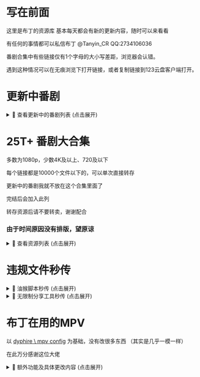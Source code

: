 # 写在前面
这里是布丁的资源库
基本每天都会有新的更新内容，随时可以来看看

有任何的事情都可以私信布丁
@Tanyin_CR
QQ:2734106036

番剧合集中有些链接仅有1个字母的大小写差距，浏览器会认错。

遇到这种情况可以在无痕浏览下打开链接，或者复制链接到123云盘客户端打开。

# 更新中番剧

<details>
<summary>📁 查看更新中的番剧列表 (点击展开)</summary>

### [总链接](https://www.123912.com/s/lyn8Vv-Xqmod?提取码:BDCR)
  
### 影视资源列表
- **mono女孩 (2025)**  
  `https://www.123912.com/s/lyn8Vv-iWmod?提取码:BDCR`

- **圣女因为太过完美一点也不讨人喜欢而被废除婚约卖到邻国 (2025)**  
  `https://www.123912.com/s/lyn8Vv-4Jmod?提取码:BDCR`

- **小市民系列 (2024)**  
  `https://www.123912.com/s/lyn8Vv-Td1od?提取码:BDCR`

- **打了300年史莱姆，不知不觉就练到了满级 (2021)**  
  `https://www.123912.com/s/lyn8Vv-tqmod?提取码:BDCR`

- **摇滚乃是淑女的爱好 (2025)**  
  `https://www.123912.com/s/lyn8Vv-iqmod?提取码:BDCR`

- **时光流逝，饭菜依旧美味 (2025)**  
  `https://www.123912.com/s/lyn8Vv-lemod?提取码:BDCR`

- **末日后酒店 (2025)**  
  `https://www.123912.com/s/lyn8Vv-Lqmod?提取码:BDCR`

- **机动战士高达 GQuuuuuuX (2025)**  
  `https://www.123912.com/s/lyn8Vv-Znmod?提取码:BDCR`

- **直至魔女消逝 (2025)**  
  `https://www.123912.com/s/lyn8Vv-qqmod?提取码:BDCR`

- **药屋少女的呢喃 (2023)**  
  `https://www.123912.com/s/lyn8Vv-6qmod?提取码:BDCR`

- **赛马娘系列 (2018)**  
  `https://www.123912.com/s/lyn8Vv-Vqmod?提取码:BDCR`

- **鬼人幻灯抄 (2025)**  
  `https://www.123912.com/s/lyn8Vv-jqmod?提取码:BDCR`

- **随兴旅-That's Journey- (2025)**  
  `https://www.123912.com/s/lyn8Vv-3Vmod?提取码:BDCR`

- **前桥魔女 (2025)**  
  `https://www.123912.com/s/lyn8Vv-hJ1od?提取码:BDCR`
</details>


# 25T+ 番剧大合集
  
多数为1080p，少数4K及以上、720及以下

每个链接都是10000个文件以下的，可以单次直接转存

更新中的番剧我就不放在这个合集里面了

完结后会加入此列

转存资源后请不要转卖，谢谢配合

### 由于时间原因没有排版，望原谅

<details>
<summary>📁 查看资源列表 (点击展开)</summary>

1-18

编舟记（2016)
2024-11-21 22:06:05
成何体统（2024)
2024-11-21 21:57:05
寒蝉鸣泣之时（2006)
2024-11-24 18:44:19
黑子的篮球（2012)
2024-11-25 18:04:10
花牌情缘（2011)
2024-11-24 18:42:26
滑头鬼之孙（2010)
2024-11-21 21:56:44
捡走被人悔婚的千金，教会她坏坏的幸福生活（2023)
2024-11-28 21:03:55
浪漫杀手（2022)
2024-11-17 17:59:51
恋爱无法用双子除尽（2024)
2024-11-24 18:46:32
女神异闻录系列（2008)
2024-11-06 22:18:29
青春纪行（2013)
2024-11-21 21:58:23
人形电脑天使心（2002)
2024-11-28 21:03:18
日常系的异能战斗（2014)
2024-11-09 22:32:31
尸鬼（2010)
2024-11-24 18:43:09
双城之战（2021)
2024-11-24 18:37:33
听爸爸的话（2012)
2024-11-09 22:48:49
亡骸游戏（2023)
2024-11-28 21:55:56
炎炎消防队（2019)
2024-11-09 23:00:28


https://www.123912.com/s/lyn8Vv-Qcmod提取码:BDCR
 

19-38

彼时彼女（2018)
2024-11-26 20:39:09
弹丸论破（2013）
2024-11-21 22:10:34
风都侦探（2022)
2024-11-21 22:01:35
甘城光辉游乐园（2014)
2024-11-21 21:59:54
棺姬嘉依卡（2014)
2024-11-21 21:56:11
黑之召唤士（2022)
2024-09-24 18:43:50
混沌武士（2004)
2024-11-10 12:05:44
剑风传奇（1997)
2024-11-21 22:10:05
乱马1/2(1989)
2024-10-20 18:07:15
魔卡少女樱（1998)
2024-11-24 18:45:54
棋魂（2001)
2024-11-28 17:56:59
前辈是男孩子 (2024)
2024-11-01 16:41:59
认真和我谈恋爱（2011) 资源错误并且找不到替代，已删
2024-11-24 18:36:32
三人行必有我妹（2012)
2024-11-17 17:58:55
杀手寓言（2024)
2024-10-05 16:02:22
特别的她（2000)
2024-11-09 22:27:44
为何我的世界被遗忘了？(2024)
2024-10-18 21:30:36
无头骑士异闻录（2010)
2024-11-05 22:08:54
小马宝莉系列（2010)
2024-11-06 22:33:41
月与莱卡与吸血公主（2021)
2024-11-06 17:07:30


https://www.123912.com/s/lyn8Vv-kcmod提取码:BDCR
 

39-58

citrus~柑橘味香气~（2018)
2024-09-27 20:13:39
PLUTO冥王（2023)
2024-11-05 18:29:52
笨女孩（2017)
2024-10-24 00:11:27
草莓棉花糖（2005)
2024-10-21 18:47:14
蜂蜜与四叶草（2005)
2024-11-01 16:43:00
金装的维尔梅（2022)
2024-11-02 16:21:37
橘色奇迹（2016)
2024-11-02 18:16:18
靠废材技能【状态异常】成为最强的我将蹂躏一切（2024)
2024-09-28 19:45:14
明日酱的水手服（2022)
2024-11-01 18:54:29
侵略！乌贼娘（2010)
2024-10-22 20:38:07
散华礼弥（2012)
2024-11-03 17:18:58
伪恋（2014)
2024-11-01 16:39:54
问题儿童都来自异世界？(2013)
2024-10-05 15:20:25
小小克星！(2012)
2024-10-08 18:07:42
旋转少女（2015)
2024-11-01 16:42:31
原书·原书使（2018)
2024-09-29 16:54:24
跃动青春（2023)
2024-09-23 17:54:54
斩!赤红之瞳 Akame ga Kill!（2014)
2024-10-16 17:55:13
挣扎吧，亚当君（2024)
2024-10-21 22:58:38
最强阴阳师的异世界转生记（2023)
2024-10-05 15:22:23


https://www.123912.com/s/lyn8Vv-ocmod提取码:BDCR
 

59-72

DDDD 恶魔的破坏（2024)
2024-10-07 17:45:53
哎咕岛消失的舔甜歌姬（2024)
2024-09-24 22:45:39
此花亭奇谭（2017)
2024-11-02 23:43:57
境界触发者 (2014)
2024-11-01 16:43:33
绝对双刃（2015)
2024-09-28 21:10:20
乱步奇谭（2015)
2024-09-27 22:39:06
秒杀外挂太强了，异世界的家伙们根本就不是对手。(2024)
2024-10-16 18:03:19
全缉毒狂潮（2019)
2024-11-05 18:16:08
事与愿违的不死冒险者（2024)
2024-10-05 12:48:46
水果篮子（2019)
2024-11-05 18:16:56
死亡笔记（2006)
2024-09-29 19:27:57
异世界失格（2024)
2024-10-05 15:29:17
樱花庄的宠物女孩（2012)
2024-10-25 18:01:39
约会大作战（2013)
2024-10-19 12:30:51


https://www.123912.com/s/lyn8Vv-1cmod提取码:BDCR
 

73-76

飞天小女警系列（1998)
2024-10-11 17:47:37
寄生兽生命的准则（2014)
2024-09-29 16:05:17
良禽不择木（2024)
2024-10-05 15:29:39
小书痴的下克上：为了成为图书管理员不择手段！(2019)
2024-11-05 18:18:41


https://www.123912.com/s/lyn8Vv-4cmod提取码:BDCR
 

77-96

AIR鸟之诗（2005)
2024-10-04 20:24:10
宝石之国（2017)
2024-10-21 18:12:45
从路人角色开始的探索英雄谭 (2024)
2024-09-22 23:10:27
电器少女 (2023)
2024-10-11 16:36:30
赌博默示录（2007)
2024-09-27 20:16:54
哥特萝莉侦探事件簿（2011)
2024-11-05 19:34:33
格林童话变奏曲（2024)
2024-11-01 16:44:41
黄昏光影（2024)
2024-09-22 23:07:46
吉伊卡哇（2022)
2024-09-23 00:25:48
甲铁城的卡巴内瑞 (2016)
2024-11-01 16:44:01
拉面赤猫（2024)
2024-09-22 22:14:53
邻人似银河（2023)
2024-11-03 17:20:09
龙与魔女（2020)
2024-09-21 18:11:31
身为VTuber的我因为忘记关台而成了传说(2024)
2024-09-23 17:49:53
深夜Punch（2024)
2024-09-23 17:49:53
天穗之呋稻姬（2024)
2024-09-23 17:49:53
我的妻子不具感情（2024)
2024-09-23 17:49:54
星蝶公主系列（2015)
2024-10-05 16:53:24
漩涡Uzumaki（2024)
2024-10-04 18:02:40
亚人（2016)
2024-11-01 16:40:18


https://www.123912.com/s/lyn8Vv-xcmod提取码:BDCR
 

97-116

ReLIFE (2016)
2024-09-07 23:13:23
安达与岛村（2020)
2024-09-17 23:10:31
白箱（2014)
2024-09-13 16:38:12
草莓100%（2005)
2024-09-16 01:01:16
测不准的阿波连同学（2022)
2024-09-07 18:10:17
成神之日（2020)
2024-09-17 05:51:25
跟班×服务（2013)
2024-09-13 19:26:10
古见同学有交流障碍症（2021)
2024-09-07 18:13:39
掘与宫村(2021)
2024-09-12 18:16:51
来自深渊系列（2017)
2024-09-10 23:42:23
女友成双（2021)
2024-09-15 14:02:35
奇巧计程车（2021)
2024-09-07 23:56:31
赛博朋克：边缘行者（2020)
2024-09-16 16:03:07
石纪元（2019)
2024-09-02 20:13:50
嗜谎之神（2020)
2024-09-04 17:52:25
头文字D（1998)
2024-09-05 23:53:05
网球王子（2001)
2024-09-04 00:31:53
魍魉之匣（2008)
2024-09-12 22:26:29
异修罗（2024)
2024-09-04 00:36:38
游戏三人娘（2018)
2024-09-20 17:00:10


https://www.123912.com/s/lyn8Vv-pcmod提取码:BDCR
 

117-136

别对映像研出手! (2020)
2024-09-10 18:01:55
和山田进行LV.999的恋爱 (2023)
2024-09-16 01:12:18
皇家国教骑士团（2001)
2024-09-17 05:54:55
极速星舞（2024)
2024-09-04 17:59:44
蜡笔小新（1992)
2024-09-03 17:35:45
来自新世界（2012)
2024-09-02 20:14:14
龙族（2022)
2024-09-04 17:59:45
萌少女的恋爱时光（2007)
2024-09-16 00:52:57
迷家（2016)
2024-09-04 00:14:58
南家三姐妹（2007)
2024-09-16 12:44:30
网络胜利组（2017)
2024-09-15 19:40:37
伪姬物语（2014)
2024-09-16 01:09:18
我回來了、歡迎回家（2024)
2024-09-04 17:59:45
我们仍未知道那天所看见的花的名字（2011)
2024-09-07 13:28:14
异兽魔都(2020)
2024-09-07 18:03:11
淫乱的青酱不能学习（2019)
2024-09-16 18:27:50
银魂（2006)
2024-09-03 17:41:00
隐瞒之事（2020)
2024-09-07 23:56:48
元尊（2024)
2024-09-16 22:37:54
至高指令（2016)
2024-09-15 19:41:58


https://www.123912.com/s/lyn8Vv-fcmod提取码:BDCR
 

137-156

阿宅的恋爱真难 (2018)
2024-09-15 18:31:07
大欺诈师（2020)
2024-09-20 17:11:00
哆啦A梦（1979)
2024-09-03 17:37:32
歌剧少女！！（2021)
2024-08-01 22:06:17
格莱普尼尔(2020)
2024-09-15 18:29:42
狗与剪刀的正确用法（2013)
2024-09-08 00:05:06
关于前辈很烦人的事（2021)
2024-09-17 19:28:53
火影忍者系列（2002)
2024-09-12 18:21:56
金田一少年事件簿（1997)
2024-09-04 00:27:25
久保同学不放过我（2023)
2024-08-28 17:45:51
请别忧伤了二之宫君 (2007)
2024-09-15 18:27:29
人生（2014)
2024-09-16 01:25:13
少年女仆（2016)
2024-09-15 19:42:27
少女☆歌剧系列（2018)
2024-08-01 22:06:05
时光代理人（2021)
2024-09-04 17:47:49
双星之阴阳师（2016)
2024-09-19 17:14:13
我不受欢迎，怎么想都是你们的错！（2013）
2024-09-16 00:55:44
无神世界的神明活动（2023)
2024-09-18 21:46:03
吸血鬼骑士（2008)
2024-08-28 00:12:06
亚托莉-我挚爱的时光（2024)
2024-08-13 21:29:05


https://www.123912.com/s/lyn8Vv-acmod提取码:BDCR
 

157-174

初音岛（2003)
2024-07-30 16:08:54
纯洁的玛利亚（2015)
2024-07-29 22:15:06
东京暗鸦（2013)
2024-08-02 00:55:20
恶玉DRIVE（2020)
2024-08-03 12:01:35
钢之炼金术师系列（2003)
2024-08-03 21:23:32
好想告诉你（2009)
2024-08-01 23:58:36
猴王五九（2002)
2024-08-13 20:46:55
僵尸百分百（2023)
2024-07-30 16:14:58
结城友奈是勇者系列（2014)
2024-07-30 17:57:01
看得见的女孩（2021)
2024-08-30 18:52:43
凉宫春日系列（2006)
2024-08-02 20:10:16
平稳世代的韦驮天们（2021)
2024-08-03 23:11:27
青春猪头少年系列（2018)
2024-08-01 23:47:03
擅长捉弄的高木同学系列（2018)
2024-07-27 00:20:09
神不在的星期天（2013)
2024-07-30 13:58:22
我要【招架】一切（2024)
2024-08-30 17:11:59
英雄王，为了穷尽武道而转生（2023)
2024-08-01 00:32:16
这个美术社大有问题！(2016)
2024-08-02 01:00:47


https://www.123912.com/s/lyn8Vv-Mcmod提取码:BDCR
 

175-194

BEATLESS-没有心跳的少女-（2018)
2024-07-23 22:06:44
Happy Sugar Life (2018)
2024-08-06 00:31:41
被称为废物的原英雄，被家里流放后随心所欲地活下去（2024)
2024-07-29 21:44:19
变态王子与不笑猫（2013)
2024-07-23 22:06:50
打工吧！！魔王大人（2013)
2024-07-23 22:12:03
第二次被异世界召唤（2023)
2024-08-02 00:57:15
风灵玉秀（2017)
2024-08-28 20:59:40
婚戒物语（2024)
2024-07-26 19:42:27
迷茫管家与懦弱的我（2011)
2024-08-02 00:53:23
魔都精兵的奴隶（2024)
2024-08-01 15:22:50
魔女的使命（2014)
2024-07-27 00:21:50
人类衰退之后（2012)
2024-09-01 11:38:34
少年阴阳师（2006)
2024-08-29 00:34:26
世界顶尖的暗杀者转生为异世界贵族（2021)
2024-07-28 20:17:15
幸运星（2007)
2024-08-03 12:06:58
义妹生活（2024)
2024-08-10 11:17:53
拥有超常技能的异世界流浪美食家（2023)
2024-08-08 23:47:32
幽游白书（1992)
2024-08-14 13:21:02
终结的炽天使（2015)
2024-07-27 14:34:07
转生贵族靠着鉴定技能一飞冲天（2024)
2024-07-28 22:40:18


https://www.123912.com/s/lyn8Vv-wcmod提取码:BDCR
 

195-214

八男别闹了（2020)
2024-07-23 22:06:44
八月的棒球甜心（2019)
2024-07-23 22:06:45
巴比伦 (2019)
2024-07-23 22:06:44
白金终局（2021)
2024-07-23 22:06:46
白领羽球部（2022)
2024-07-23 22:06:46
冰剑的魔术师将要统一世界（2023)
2024-07-23 22:06:50
不相信人类的冒险者们好像要去拯救世界（2023)
2024-07-23 22:06:50
超次元游戏（2013)
2024-07-23 22:09:22
超魔神英雄传系列（1997)
2024-07-23 22:09:22
超能力女儿（2018)
2024-07-23 22:09:21
成为女主角！~被讨厌的女主角和秘密的工作~（2022)
2024-07-23 22:09:21
达尔文游戏（2020)
2024-07-23 22:12:03
当不成勇者的我，只好认真找工作了 (2013)
2024-07-23 22:12:03
地狱乐（2023)
2024-07-23 22:12:04
点满农民相关技能后，不知为何就变强了（2022)
2024-07-23 22:12:05
盾之勇者成名录（2019)
2024-07-23 22:12:05
多罗罗 (2019）
2024-07-23 22:12:04
位于恋爱光谱极端的我们（2023)
2024-07-23 23:00:41
我心里危险的东西（2023)
2024-07-25 23:50:14
希德尼娅的骑士系列（2014)
2024-07-27 00:15:55


https://www.123912.com/s/lyn8Vv-gcmod提取码:BDCR
 

215-233

艾梅洛阁下(2018
2024-07-23 22:03:08
俺物语（2015)
2024-07-23 22:03:09
白猫计划 零之纪元（2020)
2024-07-23 22:06:47
白沙的水族馆（2021)
2024-07-23 22:06:47
百万吨级武藏（2021)
2024-07-23 22:06:47
绊之Allele(2023)
2024-07-23 22:06:48
宝石幻想 光芒重现（2021)
2024-07-23 22:06:49
宝石商人理查德的谜鉴定（2020)
2024-07-23 22:06:48
爆肝工程师（2018)
2024-07-23 22:06:49
比宇宙更遥远的地方（2018)
2024-07-23 22:06:49
城下町的蒲公英（2015)
2024-07-23 22:09:26
带着智能手机闯荡异世界（2017)
2024-07-23 22:12:06
斗罗大陆（2018)
2024-07-25 18:37:21
反叛的鲁路修（2006)
2024-07-09 01:03:52
花园里的吸血鬼（2022)
2024-07-07 20:25:36
尼尔：自动人形（2023)
2024-07-24 13:22:10
我们无法一起学习（2019)
2024-07-26 19:00:27
血界战线系列（2015)
2024-07-25 23:49:06
月光下的异世界之旅系列（2021)
2024-07-26 19:24:00


https://www.123865.com/s/lyn8Vv-Fcmod提取码:BDCR
 

234-251

back arrow (2021)
2024-07-23 22:06:40
阿尔蒂（2020)
2024-07-23 22:03:11
阿鲁斯巨兽（2023)
2024-07-23 22:03:11
爱吃拉面的小泉同学（2018)
2024-07-23 22:03:09
爱上她的理由（2023)
2024-07-13 20:02:52
傲娇反派千金莉洁洛特与实况主远藤同学及解说员小林同学（2…..
2024-07-23 22:03:10
冰海战记（2019)
2024-07-09 01:03:54
迪阿姆帝国物语（2024)
2024-07-17 13:47:19
家里蹲吸血姬的苦闷（2023)
2024-07-09 12:41:15
身为悲剧始作俑者的最强邪恶BOSS女王为民竭心尽力（2023)
2024-07-17 13:47:34
四叠半时光机（2022)
2024-07-17 12:42:19
学园孤岛（2015)
2024-07-13 21:46:38
仰望天空的少女瞳中的世界（2009)
2024-07-09 12:40:25
妖精的旋律（2004)
2024-07-23 21:16:28
幼女战记（2017)
2024-07-15 17:16:42
杖与剑的魔剑谭（2024)
2024-07-10 14:11:22
中华小当家（1997)
2024-07-18 23:29:20
最弱驯魔师开始了捡垃圾之旅（2024)
2024-07-13 21:45:59


https://www.123912.com/s/lyn8Vv-Gcmod?提取码:BDCR
 

252-271

BanG Dream!系列 (2017)
2024-07-23 22:06:41
败犬女主太多了！(2024)
2024-07-18 23:37:16
大剑（2007)
2024-07-15 13:46:05
里亚德录大地（2022)
2024-07-15 13:43:30
轮回七次的反派大小姐，在前敌国享受随心所欲的新婚生活（2..
2024-07-19 22:53:24
魔法使的新娘（2017)
2024-07-13 23:23:09
魔物娘的同居日常系列(2015)
2024-07-07 19:51:28
轻拍翻转小魔女（2016)
2024-07-15 13:46:46
秋叶原冥途战争（2022)
2024-07-07 19:50:35
四叠半神话大系（2010)
2024-07-17 12:40:33
天国大魔境（2023)
2024-07-07 19:49:04
我推是反派大小姐（2023)
2024-07-11 23:10:53
雾山五行（2022)
2024-07-07 19:48:33
仙王的日常生活（2020)
2024-07-21 00:21:08
一人之下系列（2016)
2024-07-13 20:04:09
异世界迷宫里的后宫生活（2022)
2024-07-09 00:09:03
曾经、魔法少女和邪恶相互为敌。（2024)
2024-07-09 23:30:40
终将成为你（2018)
2024-07-15 13:44:14
转生成为了只有乙女游戏破灭Flag的邪恶大小姐（2020)
2024-07-10 23:59:21
转生王女与天才千金的魔法革命（2023)
2024-07-11 23:10:29


https://www.123912.com/s/lyn8Vv-Pcmod提取码:BDCR
 

272-291

Just Because!(2017)
2024-07-05 13:32:09
暗黑破坏神在身边（2020)
2024-07-23 22:03:07
不死不幸（2023)
2024-07-07 19:56:36
不死少女·杀人笑剧（2023)
2024-07-07 19:56:29
超超超超超喜欢你的100个女孩子！(2023)
2024-07-07 19:56:21
电锯人（2020)
2024-07-07 19:56:13
古立特系列（2018)
2024-07-06 17:16:03
关于我在无意间被隔壁的天使变成废柴这件事（2023)
2024-07-06 14:15:03
灰与幻想的格林姆迦尔（2016)
2024-07-09 01:03:52
恋爱要在征服世界后（2022)
2024-07-09 01:03:52
鹿乃子乃子乃子虎视眈眈（2024)
2024-07-04 15:27:02
美少年侦探团（2021)
2024-07-12 18:20:35
魔法少女毁灭者（2023)
2024-07-13 23:24:19
平家物语（2021)
2024-07-09 11:59:20
奇蛋物语（2021)
2024-07-23 19:39:31
替身 Another (2012)
2024-07-23 20:36:20
为了女儿我说不定连魔王都能干掉（2019)
2024-07-04 17:09:53
我立于百万生命之上（2020)
2024-07-04 17:08:49
想要成为影之实力者！(2022)
2024-07-18 13:03:43
银砂糖师与黑妖精（2023)
2024-07-13 22:37:32


https://www.123912.com/s/lyn8Vv-ncmod提取码:BDCR
 

292-311

暗杀教室系列（2015)
2024-07-06 17:15:59
别当欧尼酱了！(2023)
2024-07-06 16:30:18
不时轻声以俄语遮羞的邻座艾莉同学（2024)
2024-07-04 15:14:39
从Lv2开始开挂的原勇者候补悠闲的异世界生活（2024)
2024-07-04 16:23:28
地狱少女（2005)
2024-07-0513:18:20
反派大小姐等级99~我是隐藏BOSS但不是魔王~（2024)
2024-07-05 02:30:31
花野井同学与恋爱病（2024)
2024-07-04 16:25:52
恋语轻唱（2024)
2024-07-04 16:10:10
命运石之门系列（2011)
2024-07-06 17:16:04
派对浪客诸葛孔明（2022)
2024-07-07 16:47:47
擅长逃跑的殿下（2024)
2024-07-07 00:34:50
神明渴求着游戏（2024)
2024-07-04 16:28:11
圣女魔力无所不能（2021)
2024-07-07 18:09:49
失忆投捕（2024)
2024-07-04 16:29:29
世界尽头的圣骑士（2021)
2024-07-04 16:45:27
死神少爷与黑女仆（2021)
2024-07-04 16:42:11
喜欢的人忘记戴眼镜了（2023)
2024-07-07 19:48:27
新人炼金术师的店铺经营（2022)
2024-07-07 16:44:06
因为不是真正的伙伴而被逐出勇者队伍（2021)
2024-07-06 18:16:30
这个医师超麻烦（2022)
2024-07-07 19:28:23


https://www.123912.com/s/lyn8Vv-scmod提取码:BDCR
 

312-331

REVENGER(2023)
2024-07-06 21:16:21
Urara迷路贴（2017)
2024-06-01 19:07:27
暗芝居合集（2013)
2024-06-04 19:34:07
冰堇（2012)
2024-06-05 18:24:33
夫妇以上，恋人未满（2022)
2024-07-02 11:44:47
怪兽8号 (2024)
2024-06-26 17:00:10
闺泣少女乐队 Girls Band Cry（2024)
2024-06-19 13:54:10
靠着魔法药剂在异世界活下去！（2023)
2024-07-06 12:37:55
空之境界（2007)
2024-05-29 17:02:14
迷糊餐厅（2010)
2024-06-01 19:07:55
漆黑的子弹（2014)
2024-06-07 11:18:21
天元突破（2007)
2024-07-06 17:16:08
我不是说了能力要平均值吗（2019)
2024-06-05 18:25:06
五等分的新娘系列(2019)
2024-07-02 11:36:34
异世界舅舅（2022)
2024-07-02 11:31:45
异世界迷宫黑心企业（2021)
2024-07-02 11:31:46
异世界自杀小队（2024)
2024-07-01 17:21:32
悠哉日常大王系列（2013)
2024-07-02 11:33:01
中华小子（2006)
2024-06-08 21:19:55
佐贺偶像是传奇 (2018)
2024-06-12 22:40:37


https://www.123912.com/s/lyn8Vv-Wcmod提取码:BDCR
 

332-350

Re: Monster (2024)
2024-07-01 17:25:16
RINKAI！女子竞轮（2024)
2024-07-01 17:26:04
白圣女与黑牧师（2023)
2024-06-01 00:46:33
比翼之吻（2018)
2024-06-01 23:12:03
单人房、日照一般、附天使（2024)
2024-06-27 14:09:43
哥布林杀手（2018）
2024-06-06 19:34:05
魔法禁书目录（2008)
2024-06-01 00:49:23
末日三问（2017)
2024-07-02 11:40:00
排球少年系列（2014)
2024-07-02 11:25:00
乒乓（2014)
2024-07-02 11:24:14
齐木楠雄的灾难系列（2016)
2024-07-02 11:38:32
夏日重现（2022)
2024-06-30 20:11:20
小林家的龙女仆（2017)
2024-06-06 19:35:46
夜晚的水母不会游泳（2024)
2024-06-03 01:08:59
因为是反派大小姐所以养了魔王（2022)
2024-05-29 16:57:49
影之诗（2020)
2024-07-0211:32:26
终末列车到哪去（2024)
2024-07-01 18:13:29
罪恶王冠（2011)
2024-06-12 22:39:00


https://www.123912.com/s/lyn8Vv-Ccmod提取码:BDCR
 

351-369

不吉波普不笑 (2019)
2024-06-05 18:24:00
防风少年（2024)
2024-07-01 17:27:39
格斗实况（2024)
2024-07-01 17:28:15
怪人的沙拉碗（2024)
2024-07-01 17:28:31
骸骨骑士大人异世界冒险中（2022)
2024-06-01 19:14:56
开挂药师的异世界悠闲生活（2021)
2024-07-02 11:41:24
可塑性记忆（2015)
2024-06-06 19:37:05
老夫老妻重返青春（2024)
2024-07-01 17:29:43
迷宫饭（2023)
2024-06-15 23:23:35
魔王军最强魔法师是人类（2024)
2024-07-01 12:46:20
某科学的超电磁炮（2009)
2024-06-01 00:50:49
普通攻击是全体二连击，这样的妈妈你喜欢吗（2019)
2024-07-02 11:26:28
为美好的世界献上祝福系列（2015)
2024-05-29 16:58:59
物语系列（2009)
2024-07-02 11:36:11
夏洛特（2015)
2024-05-29 16:58:24
新妹魔王的契约者（2015)
2024-06-01 19:11:56
雪之少女Kanon (2006)
2024-07-02 11:42:03
一拳超人（2015)
2024-06-05 18:23:15
只有神知道的世界系列（2010)
2024-07-02 11:28:04


https://www.123912.com/s/lyn8Vv-Ncmod提取码:BDCR
 

370-388

CLANNAD(2007)
2024-05-29 16:55:42
被逐出队伍的我过上了慢生活（2021)
2024-05-29 16:53:19
后宫之乌（2022)
2024-06-01 19:15:12
珈百璃的堕落（2017)
2024-05-28 18:59:02
灵能百分百系列（2016)
2024-05-29 16:52:32
落第骑士英雄谭(2015)
2024-05-29 16:52:29
魔女之旅（2020)
2024-05-28 18:57:37
你与我最后的战场，亦或是世界起始的圣战（2020)
2024-05-28 18:57:06
轻音少女系列（2009)
2024-05-28 18:56:22
日常（2011)
2024-05-28 18:55:31
杀戮公主（2007）
2024-05-29 00:19:28
少女终末旅行（2017)
2024-05-28 18:55:10
四月是你的谎言（2014)
2024-05-28 18:55:12
吸血姬美夕（1988)
2024-05-28 23:09:56
因为太怕痛就全点防御力了（2020)
2024-05-28 18:52:47
在下坂本，有何贵干？(2016)
2024-05-29 16:56:56
这个勇者明明超强却过分慎重了（2019)
2024-05-29 16:56:54
转生成为魔剑（2022)
2024-05-29 16:56:55
转生为第七王子，随心所欲的魔法学习之路（2024)
2024-06-26 15:27:43


https://www.123912.com/s/lyn8Vv-Rcmod提取码:BDCR
 

389-407

不可思议的教室 (2005)
2024-05-29 16:53:23
东京喰种系列（2018)
2024-05-29 16:54:06
干物妹，小埋！(2015)
2024-05-28 18:46:11
更衣人偶坠入爱河（2022)
2024-05-28 18:46:10
鬼灭之刃（2019)
2024-05-23 21:40:38
欢迎来到实力至上主义的教室（2017)
2024-05-28 18:59:34
辉夜大小姐想让我告白系列（2019)
2024-05-28 18:59:31
机巧少女不会受伤（2013)
2024-05-28 18:59:03
龙王的工作！(2018)
2024-05-29 16:52:25
龙与虎（2008)
2024-05-29 16:52:26
鲁邦三世(1971)
2024-05-18 21:02:51
路人女主的养成方法系列（2015)
2024-05-29 16:52:27
文豪野犬（2016)
2024-05-23 21:44:05
无职转生（2021)
2024-05-24 19:30:45
摇曳百合系列（2011)
2024-05-28 18:52:44
游戏人生（2014)
2024-05-28 18:51:03
玉子市场（2013)
2024-05-29 16:57:48
在世界尽头咏唱恋曲的少女（2019)
2024-05-23 21:27:58
自称贤者弟子的贤者（2022)
2024-05-28 18:49:47


https://www.123912.com/s/lyn8Vv-Dcmod提取码:BDCR
 

408-426

86-不存在的战区（2021)
2024-05-28 18:44:45
虫师（2005)
2024-05-24 19:03:36
恶魔高校 DxD（2012)
2024-05-28 18:44:19
恶魔人crybaby(2018)
2024-05-28 18:44:10
孤独摇滚（2022)
2024-05-18 19:04:49
关于我转生为史莱姆这档事（2018)
2024-05-28 18:46:14
国王排名（2021)
2024-05-28 18:46:13
秒速5厘米（2007)
2024-05-23 21:21:08
魔法少女小圆（2011)
2024-05-18 20:19:48
那年那兔那些事儿（2015)
2024-05-26 20:45:22
数码宝贝（1999)
2024-05-18 19:31:57
死神（2004)
2024-05-18 20:19:01
通灵王（2001)
2024-05-25 22:45:09
万事屋斋藤先生转生异世界（2023)
2024-05-24 19:31:45
宇宙战舰山本洋子（1999)
2024-05-25 22:34:50
致不灭的你（2021)
2024-05-23 21:54:51
咒术回战（2020)
2024-05-23 22:12:04
转生贵族的异世界冒险录（2023)
2024-05-24 19:39:13
总之就是非常可爱（2023)
2024-05-18 21:06:08


https://www.123912.com/s/lyn8Vv-8cmod提取码:BDCR
 

427-445

苍穹的法芙娜(2004)
2024-05-28 18:49:01
处刑少女的生存之道（2022)
2024-05-28 18:47:08
吹响吧！上低音号系列（2015)
2024-05-28 18:47:09
狐妖小红娘（2015)
2024-05-20 17:19:53
间谍过家家（2022)
2024-05-18 20:17:27
她不当女主很多年（2023)
2024-05-24 19:42:50
精灵世纪（2006)
2024-05-27 21:00:25
犬夜叉（2000)
2024-05-18 19:32:53
杀戮都市（2004)
2024-05-27 20:59:56
天官赐福（2020)
2024-05-23 21:33:22
我推的孩子（2023)
2024-05-18 21:09:15
物理魔法使马修（2023)
2024-05-24 19:42:10
新世纪福音战士（1995)
2024-05-23 21:59:13
虚构推理（2020)
2024-05-23 21:43:30
勇者死了（2023)
2024-05-24 19:41:18
在异世界获得超强能力的我，在现实世界照样无敌（2023)
2024-05-24 19:39:57
葬送的芙莉莲（2023)
2024-05-14 17:40:17
侦探已死（2021)
2024-05-28 18:50:35
中二病想要谈恋爱系列（2012)
2024-05-28 18:50:35


https://www.123912.com/s/lyn8Vv-Kcmod提取码:BDCR
 

446-464

2.5次元的诱惑（2024)
2025-01-03 19:10:47
Angel Beats! (2010)
2024-05-28 18:45:26
埃罗芒阿老师(2017)
2024-05-28 18:45:12
爱神巧克力（2015)
2024-11-30 12:42:38
刺客伍六七系列（2019)
2024-05-23 21:44:36
逮捕令special（1999)
2024-05-25 22:32:50
福星小子（1981)
2024-11-30 12:42:01
工作细胞（2018)
2024-05-24 19:44:25
灌篮高手（1993)
2024-05-18 21:05:01
魔王学院的不适任者（2020)
2024-12-03 19:05:34
神风怪盗贞德（1999)
2024-05-25 22:40:05
失格纹的最强贤者（2022)
2024-12-03 20:23:10
天使特警（1999)
2024-05-25 22:37:06
我的幸福婚约（2023)
2024-12-01 18:00:51
无能力者娜娜（2020)
2025-01-03 19:12:21
小魔女蒙娜（1999)
2024-12-04 22:20:33
妖精的尾巴（2009)
2024-12-02 20:27:34
夜樱家的大作战（2024)
2025-01-03 19:12:21
转生成蜘蛛又怎样（2021)
2024-05-28 18:49:26


https://www.123912.com/s/lyn8Vv-ucmod提取码:BDCR
 

465-484

4个人各自有着自己的秘密（2022)
2025-01-03 19:12:06
ACCA13区监察课 (2017)
2025-01-03 19:10:47
暗杀女仆冥土小姐 (2024)
2025-01-03 19:10:49
凹凸魔女的亲子日常（2023)
2025-01-03 19:10:49
白色相簿（2009)
2025-01-03 19:10:50
村井之恋（2024)
2025-01-03 19:10:51
恶魔战线（2018)
2025-01-03 19:10:51
监狱学园（2015)
2025-01-03 19:10:51
就算是哥哥，有爱就没问题了，对吧（2012)
2025-01-03 19:10:56
满怀美梦的少年是现实主义者（2023)
2025-01-03 19:10:57
美少女战士系列（1992)
2025-01-03 21:46:19
默绘女高（2019)
2025-01-03 19:10:58
请问您今天要来点兔子吗（2014)
2025-01-03 19:10:58
如果折断她的旗（2014)
2025-01-03 19:12:03
闪耀路标（2022)
2025-01-03 19:12:09
史上最强大魔王转生为村民A（2022)
2025-01-03 19:12:14
为什么老师会在这里 (2019)
2025-01-03 19:12:17
我的女友是个过度认真的处女碧池（2017)
2025-01-03 19:12:19
亦叶亦花（2024)
2025-01-03 19:12:20
最狂辅助职业【话术士】世界最强战团听我号令（2024)
2025-02-14 18:47:13


https://www.123912.com/s/lyn8Vv-Ucmod提取码:BDCR
 

485-504

Fate 系列（2006)
2024-10-11 20:48:11
JOJO的奇妙冒险系列（2012)
2024-06-16 11:28:45
Re：从零开始的异世界生活系列（201
2024-05-28 18:55:40
悲喜渔生（2024)
2024-10-03 22:15:35
迟早是最强的炼金术师？(2025)
2025-03-21 20:43:29
胆大党（2024)
2024-10-05 15:55:30
刀剑神域（2012)
2024-10-22 20:39:07
地。一关于地球的运动—（2024)
2025-03-29 20:56:57
地缚少年花子君系列（2020)
2024-09-25 17:57:11
独自一人的异世界攻略（2024)
2024-10-04 11:34:00
没能成为魔法师的女孩子的故事（2024)
2024-10-04 18:01:55
偶像大师系列（2011)
2025-03-28 14:18:44
妻子变成小学生（2024)
2024-10-0621:39:52
蜻蛉高球（2024)
2024-07-04 16:12:02
我独自升级（2024)
2025-03-26 23:10:58
夏目友人账（2008)
2024-09-19 17:04:10
游戏王系列（1998)
2025-03-20 23:13:12
在地下城寻求邂逅是否搞错了什么(2015)
2024-09-16 17:23:47
真的要结婚吗（2024)
2024-10-05 15:44:18
紫罗兰永恒花园（2018)
2024-05-28 18:50:04


https://www.123912.com/s/lyn8Vv-Scmod提取码:BDCR
 

505-524

A Channel (2011)
2025-04-01 16:26:54
冻牌~地下麻将斗牌录~ (2024)
2025-04-01 16:31:16
花舞少女（2014)
2025-04-01 16:46:33
黄昏乙女·失忆（2012)
2025-04-01 16:40:07
机械手臂（2024)
2025-04-02 18:20:21
结缘甘神神社（2024)
2025-04-12 21:40:59
金牌得主（2025)
2025-04-01 15:44:01
蓝色监狱（2022)
2024-08-03 23:09:14
轮回七次的恶役千金，在前敌国享受随心所欲的新婚生活（2024)
2025-04-01 16:19:56
谋杀之谜：亡者的秘密（2024)
2024-12-02 19:16:35
青之芦苇 (2022)
2025-04-01 16:23:38
三个火枪手（1987)
2025-04-01 16:10:06
圣诞之吻Amagami (2010)
2025-04-01 16:44:54
我女友与青梅竹马的惨烈修罗场（2013)
2025-04-01 16:41:22
香格里拉边境（2023)
2024-07-20 12:55:39
信长老师的年幼妻子（2019)
2025-04-01 16:31:49
妖幻三重奏（2023)
2025-04-01 16:25:55
与变成了异世界美少女的大叔一起冒险（2022)
2025-04-01 16:33:33
只有我不存在的城市（2016)
2025-04-01 16:30:12
灼眼的夏娜（2005)
2025-04-01 16:51:30


https://www.123912.com/s/lyn8Vv-lcmod提取码:BDCR
 

525-542

3月的狮子（2016)
2025-05-05 17:35:22
大叔转生恶役大小姐（2025)
2025-04-12 21:59:08
飞翔的魔女（2016)
2025-05-05 19:24:47
怪医黑杰克（1993)
2025-04-18 18:57:03
浪客剑心（1996)
2025-02-14 18:49:32
灵感满溢的甜蜜创想(2024)
2025-04-12 21:48:33
魔王2099（2024)
2025-04-12 21:50:13
青梅竹马绝对不会输的恋爱喜剧（2021)
2025-04-29 18:40:14
全修。(2025)
2025-04-01 16:47:55
忍者杀手 (2015)
2025-05-05 15:06:54
神选（2023)
2025-04-12 21:49:29
神之塔（2020)
2024-08-06 19:20:59
我家的女仆有够烦（2018)
2025-05-04 17:03:51
我们大家的河合庄（2014)
2025-04-23 22:34:36
我们的雨色协议（2023)
2025-04-12 21:54:44
星际牛仔（1998)
2025-05-05 16:38:03
因想当冒险者而前往大都市的女儿已经升到了S级（2023)
2025-04-20 23:04:52
重启人生的千金小姐正在攻略龙帝陛下（2024)
2025-04-12 21:47:25


https://www.123912.com/s/lyn8Vv-7cmod提取码:BDCR
 

543-550

RINKAI！女子竞轮（2024)
2024-07-01 17:26:04
从Lv2开始开挂的原勇者候补悠闲的异世界生活（2024)
2024-07-04 16:23:28
单人房、日照一般、附天使（2024)
2024-06-27 14:09:43
格斗实况（2024)
2024-07-01 17:28:15
古立特系列（2018)
2024-07-06 17:16:03
航海王：粉丝来信（2024)
2025-05-06 22:48:00
花野井同学与恋爱病（2024)
2024-07-04 16:25:52
青之箱（2024)
2024-10-07 20:07:51


https://www.123912.com/s/lyn8Vv-cemod提取码:BDCR 
 


551-559

狂赌之渊（2017)
2025-05-13 00:24:56
命运石之门系列（2011)
2024-07-06 17:16:04
契约之吻（2022)
2025-05-13 00:25:04
未来日记（2011)
2025-05-13 00:25:06
心理测量者系列（2022)
2025-05-13 00:24:57
学园默示录（2010)
2025-05-13 00:25:05
摇曳露营系列（2018)
2024-10-05 17:38:10
异世界悠闲农家（2023)
2025-05-13 00:25:14
约定的梦幻岛（2019)
2025-05-13 00:25:22


https://www.123912.com/s/lyn8Vv-Ntmod提取码:BDCR


560-565

一脸嫌弃表情的妹子给你看胖次 (2018)
2025-05-14 17:40:05
佐佐木与文鸟小哔 (2024)
2025-05-15 17:04:06
莉可丽丝 (2022)
2025-05-22 20:27:50
七大罪系列 (2014)
2025-05-23 13:54:19
海贼王系列 (1999)
2025/05/28 19:52:13
火鸟系列 (1980)
2025/06/04 15:27:09

https://www.123912.com/s/lyn8Vv-yQ1od?提取码:BDCR

Overlord (2015)
2025/05/13 16:41:08
https://www.123912.com/s/lyn8Vv-Uo1od?提取码:BDCR

男女之间存在纯友谊吗（不，不存在!!） (2025)
2025/05/12 17:30:50
https://www.123912.com/s/lyn8Vv-qVmod?提取码:BDCR
</details>

# 违规文件秒传

<details>
<summary>📁 油猴脚本秒传 (点击展开)</summary>
  
### [教程与脚本](https://www.123912.com/s/lyn8Vv-B31od)

- **憧憬成为魔法少女 (2023)**  
  `https://www.123912.com/s/lyn8Vv-Qymod?提取码:BDCR`
</details>

<details>
<summary>📁 无限制分享工具秒传 (点击展开)</summary>

### [realcwj的github链接](https://github.com/realcwj/123Pan-Unlimited-Share)
当然，这个文件也可以用前面的油猴脚本秒传到自己的网盘中

- **攻壳机动队系列 (1995)**
  `https://www.123912.com/s/lyn8Vv-1jmod?提取码:BDCR`
</details>


# 布丁在用的MPV

以 [dyphire \ mpv config](https://github.com/dyphire/mpv-config) 为基础，没有改很多东西 （其实是几乎一模一样）

在此万分感谢这位大佬

<details>
<summary>📁 额外功能及具体更改内容 (点击展开)</summary>

- **按“ ' ”可以开关弹幕（英文字符）**

- **按“Ctrl+' ”可以打开弹幕搜索框自行搜索弹幕**

### 来自 [Tony15246](https://github.com/Tony15246/uosc_danmaku)

`弹幕大小 42 `

`透明度 80 `

`弹幕出现位置 1.0`

`微软雅黑`

`开启繁简转换 繁体→简体`

`弹幕重叠是开启的`

### 键位修改

- **PGUP和PUDN互换了位置**

- **清空滤镜改为Alt+0**

- **ctrl+1的效果我感觉不佳，换成了一个组合着色器。原代码我打了#，可以在input.conf里面找到并改回**

### 字体修改

- **纯文本字幕默认字体修改为汉仪正圆**
